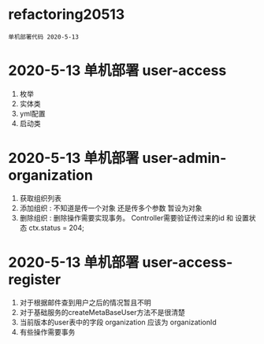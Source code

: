 # refactoring20513
    单机部署代码 2020-5-13
    
# 2020-5-13 单机部署 user-access 
1. 枚举
2. 实体类
3. yml配置
4. 启动类

# 2020-5-13 单机部署 user-admin-organization
1. 获取组织列表
2. 添加组织 : 不知道是传一个对象 还是传多个参数 暂设为对象
3. 删除组织 : 删除操作需要实现事务。 Controller需要验证传过来的id 和 设置状态 ctx.status = 204;

# 2020-5-13 单机部署 user-access-register
1. 对于根据邮件查到用户之后的情况暂且不明
2. 对于基础服务的createMetaBaseUser方法不是很清楚
3. 当前版本的user表中的字段 organization 应该为 organizationId
4. 有些操作需要事务